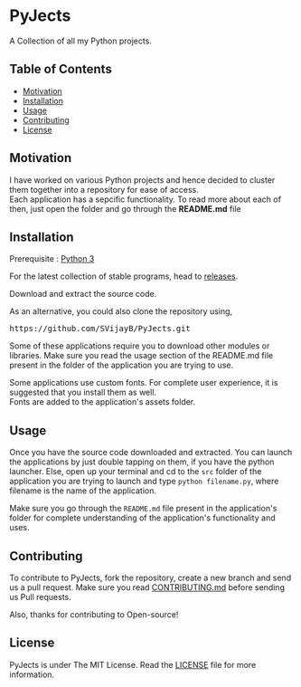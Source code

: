# PyJects

A Collection of all my Python projects.

## Table of Contents

- [Motivation](#Motivation)
- [Installation](#Installation)
- [Usage](#Usage)
- [Contributing](#Contributing)
- [License](#License)

## Motivation

I have worked on various Python projects and hence decided to cluster them together into a repository for ease of access. <br>
Each application has a sepcific functionality. To read more about each of then, just open the folder and go through the **README.md** file

## Installation

Prerequisite : [Python 3](https://www.python.org/downloads/)

For the latest collection of stable programs, head to [releases](https://github.com/SVijayB/PyJects/releases).

Download and extract the source code.

As an alternative, you could also clone the repository using,

<pre>
https://github.com/SVijayB/PyJects.git
</pre>

Some of these applications require you to download other modules or libraries. Make sure you read the usage section of the README.md file present in the folder of the application you are trying to use. 

Some applications use custom fonts. For complete user experience, it is suggested that you install them as well. <br>
Fonts are added to the application's assets folder.

## Usage

Once you have the source code downloaded and extracted. You can launch the applications by just double tapping on them, if you have the python launcher. Else, open up your terminal and cd to the `src` folder of the application you are trying to launch and type `python filename.py`, where filename is the name of the application.

Make sure you go through the `README.md` file present in the application's folder for complete understanding of the application's functionality and uses.

## Contributing 

To contribute to PyJects, fork the repository, create a new branch and send us a pull request. Make sure you read [CONTRIBUTING.md](https://github.com/SVijayB/PyJects/blob/master/docs/CONTRIBUTING.md) before sending us Pull requests. 

Also, thanks for contributing to Open-source!

## License 

PyJects is under The MIT License. Read the [LICENSE](https://github.com/SVijayB/PyJects/blob/master/LICENSE) file for more information.